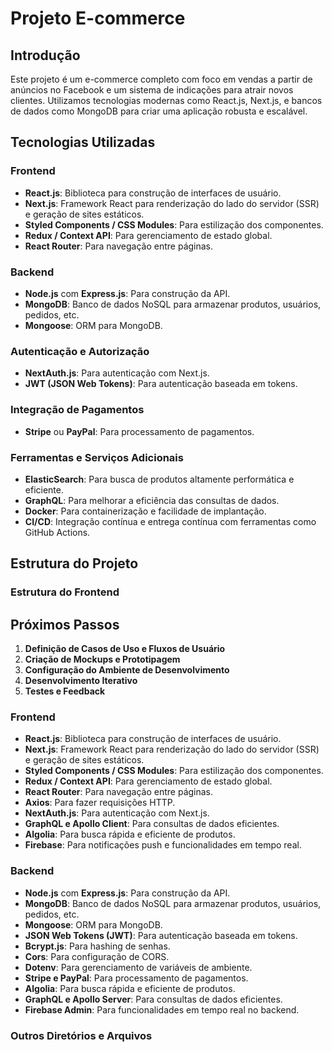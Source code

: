 # Projeto E-commerce

## Introdução

Este projeto é um e-commerce completo com foco em vendas a partir de anúncios no Facebook e um sistema de indicações para atrair novos clientes. Utilizamos tecnologias modernas como React.js, Next.js, e bancos de dados como MongoDB para criar uma aplicação robusta e escalável.

## Tecnologias Utilizadas

### Frontend
- **React.js**: Biblioteca para construção de interfaces de usuário.
- **Next.js**: Framework React para renderização do lado do servidor (SSR) e geração de sites estáticos.
- **Styled Components / CSS Modules**: Para estilização dos componentes.
- **Redux / Context API**: Para gerenciamento de estado global.
- **React Router**: Para navegação entre páginas.

### Backend
- **Node.js** com **Express.js**: Para construção da API.
- **MongoDB**: Banco de dados NoSQL para armazenar produtos, usuários, pedidos, etc.
- **Mongoose**: ORM para MongoDB.

### Autenticação e Autorização
- **NextAuth.js**: Para autenticação com Next.js.
- **JWT (JSON Web Tokens)**: Para autenticação baseada em tokens.

### Integração de Pagamentos
- **Stripe** ou **PayPal**: Para processamento de pagamentos.

### Ferramentas e Serviços Adicionais
- **ElasticSearch**: Para busca de produtos altamente performática e eficiente.
- **GraphQL**: Para melhorar a eficiência das consultas de dados.
- **Docker**: Para containerização e facilidade de implantação.
- **CI/CD**: Integração contínua e entrega contínua com ferramentas como GitHub Actions.

## Estrutura do Projeto

### Estrutura do Frontend


## Próximos Passos

1. **Definição de Casos de Uso e Fluxos de Usuário**
2. **Criação de Mockups e Prototipagem**
3. **Configuração do Ambiente de Desenvolvimento**
4. **Desenvolvimento Iterativo**
5. **Testes e Feedback**


### Frontend
- **React.js**: Biblioteca para construção de interfaces de usuário.
- **Next.js**: Framework React para renderização do lado do servidor (SSR) e geração de sites estáticos.
- **Styled Components / CSS Modules**: Para estilização dos componentes.
- **Redux / Context API**: Para gerenciamento de estado global.
- **React Router**: Para navegação entre páginas.
- **Axios**: Para fazer requisições HTTP.
- **NextAuth.js**: Para autenticação com Next.js.
- **GraphQL e Apollo Client**: Para consultas de dados eficientes.
- **Algolia**: Para busca rápida e eficiente de produtos.
- **Firebase**: Para notificações push e funcionalidades em tempo real.

### Backend
- **Node.js** com **Express.js**: Para construção da API.
- **MongoDB**: Banco de dados NoSQL para armazenar produtos, usuários, pedidos, etc.
- **Mongoose**: ORM para MongoDB.
- **JSON Web Tokens (JWT)**: Para autenticação baseada em tokens.
- **Bcrypt.js**: Para hashing de senhas.
- **Cors**: Para configuração de CORS.
- **Dotenv**: Para gerenciamento de variáveis de ambiente.
- **Stripe e PayPal**: Para processamento de pagamentos.
- **Algolia**: Para busca rápida e eficiente de produtos.
- **GraphQL e Apollo Server**: Para consultas de dados eficientes.
- **Firebase Admin**: Para funcionalidades em tempo real no backend.

### Outros Diretórios e Arquivos